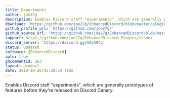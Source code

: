 ```yaml
---
title: Experiments
author: joe27g
description: Enables Discord staff "experiments", which are generally prototypes of features before they're released on Discord Canary.
download: 'https://github.com/joe27g/EnhancedDiscord/blob/master/plugins/experiments.js'
github_profile_url: 'https://github.com/joe27g/'
github_source_url: 'https://github.com/joe27g/EnhancedDiscord/blob/master/plugins/experiments.js'
support: https://github.com/joe27g/EnhancedDiscord-Plugins/issues
discord_server: 'https://discord.gg/XAvh9tq'
status: Updated
software: [EnhancedDiscord]
auto: true
ghcommentid: 163
layout: product
date: 2018-10-26T15:28:50.718Z
---
```

Enables Discord staff "experiments", which are generally prototypes of features before they're released on Discord Canary.
